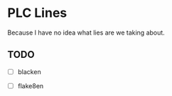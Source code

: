 # PLC Lines

Because I have no idea what lies are we taking about.

## TODO
 - [ ] blacken
 - [ ] flake8en
 